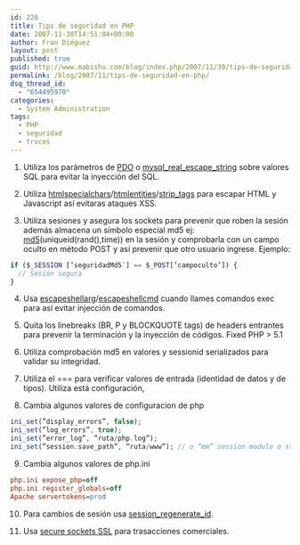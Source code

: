 ```yaml
---
id: 226
title: Tips de seguridad en PHP
date: 2007-11-30T14:51:04+00:00
author: Fran Diéguez
layout: post
published: true
guid: http://www.mabishu.com/blog/index.php/2007/11/30/tips-de-seguridad-en-php/
permalink: /blog/2007/11/tips-de-seguridad-en-php/
dsq_thread_id:
  - "654495970"
categories:
  - System Administration
tags:
  - PHP
  - seguridad
  - trucos
---
```

1. Utiliza los parámetros de [PDO](http://us2.php.net/manual/en/ref.pdo.php) o [mysql_real_escape_string](http://ar2.php.net/mysql_real_escape_string) sobre valores SQL para evitar la inyección del SQL.

2. Utiliza <a href="http://us2.php.net/manual/es/function.htmlspecialchars.php" target="_blank">htmlspecialchars</a>/<a href="http://us2.php.net/manual/es/function.htmlentities.php" target="_blank">htmlentities</a>/<a href="http://us2.php.net/manual/es/function.strip-tags.php" target="_blank">strip_tags</a> para escapar HTML y Javascript así evitaras ataques XSS.
3. Utiliza sesiones y asegura los sockets para prevenir que roben la sesión además almacena un símbolo especial md5 ej: <a href="http://us2.php.net/manual/en/function.md5.php" target="_blank">md5</a>(uniqueid(rand(),time)) en la sesión y comprobarla con un campo oculto en método POST y así prevenir que otro usuario ingrese.
Ejemplo:
```php
if ($_SESSION [’seguridadMd5′] == $_POST[’campoculto’]) {
  // Sesión segura
}
```

4. Usa
[escapeshellarg](http://us2.php.net/manual/es/function.escapeshellarg.php)/[escapeshellcmd](http://us2.php.net/manual/es/function.escapeshellcmd.php)
cuando llames comandos exec para así evitar injección de comandos.

5. Quita los linebreaks (BR, P y BLOCKQUOTE tags) de headers entrantes para prevenir la terminación y la inyección de códigos. Fixed PHP > 5.1

6. Utiliza comprobación md5 en valores y sessionid serializados para validar su integridad.

7. Utiliza el === para verificar valores de entrada (identidad de datos y de tipos). Utiliza está configuración,

8. Cambia algunos valores de configuracion de php
```php
ini_set(”display_errors”, false);
ini_set(”log_errors”, true);
ini_set(”error_log”, ”ruta/php.log”);
ini_set(”session.save_path”, ”ruta/www”); // o “mm” session module o store en sqllite db
```
9. Cambia algunos valores de php.ini
```ini
php.ini expose_php=off
php.ini register_globals=off
Apache servertokens=prod
```

10. Para cambios de sesión usa [session_regenerate_id](http://ar2.php.net/manual/es/function.session-regenerate-id.php).

11. Usa [secure sockets SSL](http://us2.php.net/manual/en/ref.openssl.php) para trasacciones comerciales.
